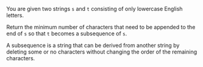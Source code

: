You are given two strings ```s``` and ```t``` consisting of only lowercase English letters.

Return the minimum number of characters that need to be appended to the end of ```s``` so that ```t``` becomes a subsequence of ```s```.

A subsequence is a string that can be derived from another string by deleting some or no characters without changing the order of the remaining characters.

